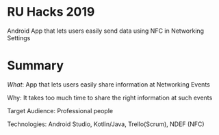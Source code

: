 # RU Hacks 2019
Android App that lets users easily send data using NFC in Networking Settings

# Summary
*What*: App that lets users easily share information at Networking Events

Why: It takes too much time to share the right information at such events

Target Audience: Professional people

Technologies: Android Studio, Kotlin/Java, Trello(Scrum), NDEF (NFC)
